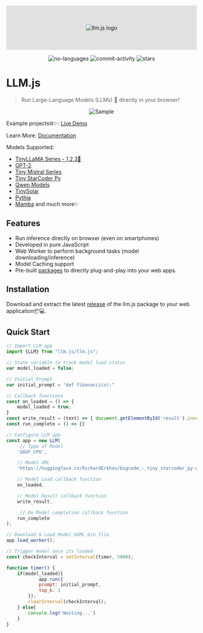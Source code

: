 <div align="center" style="display:flex; align-items:center;justify-content: center;background:#e1e1e1;color:#0f0f0f;padding:50px;">
    <img alt="llm.js logo" src="https://raw.githubusercontent.com/rahuldshetty/llm.js/master/docs/_media/logo.jpg">
</div>

<p align="center">
    <img alt="no-languages" src="https://img.shields.io/github/languages/count/rahuldshetty/llm.js?color=red&style=flat-square">
    <img alt="commit-activity" src="https://img.shields.io/github/commit-activity/w/rahuldshetty/llm.js?color=green&style=flat-square">
   <img alt="stars" src="https://img.shields.io/github/stars/rahuldshetty/llm.js?style=social">
</p>

# LLM.js

> Run Large-Language Models (LLMs) 🚀 directly in your browser!

<p align="center">
    <img alt="Sample" src="https://raw.githubusercontent.com/rahuldshetty/llm.js/master/docs/_media/demo.gif">
</p>

Example projects🌐✨: [Live Demo](https://rahuldshetty.github.io/llm.js-examples/)

Learn More: [Documentation](https://rahuldshetty.github.io/llm.js/) 

Models Supported:
-  [TinyLLaMA Series - 1,2,3🦙](https://huggingface.co/TinyLlama)
-  [GPT-2](https://huggingface.co/gpt2)
-  [Tiny Mistral Series](https://huggingface.co/Locutusque/TinyMistral-248M)
-  [Tiny StarCoder Py](https://huggingface.co/bigcode/tiny_starcoder_py)
-  [Qwen Models](https://huggingface.co/Qwen)
-  [TinySolar](https://huggingface.co/upstage/TinySolar-248m-4k-code-instruct)
-  [Pythia](https://github.com/EleutherAI/pythia)
-  [Mamba](https://huggingface.co/state-spaces/mamba-130m-hf)
and much more✨ 

## Features

- Run inference directly on browser (even on smartphones)
- Developed in pure JavaScript
- Web Worker to perform background tasks (model downloading/inference)
- Model Caching support
- Pre-built [packages](https://github.com/rahuldshetty/llm.js/releases) to directly plug-and-play into your web apps.

## Installation

Download and extract the latest [release](https://github.com/rahuldshetty/llm.js/releases) of the llm.js package to your web application📦💻.

## Quick Start

```js
// Import LLM app
import {LLM} from "llm.js/llm.js";

// State variable to track model load status
var model_loaded = false;

// Initial Prompt
var initial_prompt = "def fibonacci(n):"

// Callback functions
const on_loaded = () => { 
    model_loaded = true; 
}
const write_result = (text) => { document.getElementById('result').innerText += text + "\n" }
const run_complete = () => {}

// Configure LLM app
const app = new LLM(
     // Type of Model
    'GGUF_CPU',

    // Model URL
    'https://huggingface.co/RichardErkhov/bigcode_-_tiny_starcoder_py-gguf/resolve/main/tiny_starcoder_py.Q8_0.gguf',

    // Model Load callback function
    on_loaded,          

    // Model Result callback function
    write_result,       

     // On Model completion callback function
    run_complete       
);

// Download & Load Model GGML bin file
app.load_worker();

// Trigger model once its loaded
const checkInterval = setInterval(timer, 5000);

function timer() {
    if(model_loaded){
            app.run({
            prompt: initial_prompt,
            top_k: 1
        });
        clearInterval(checkInterval);
    } else{
        console.log('Waiting...')
    }
}
```